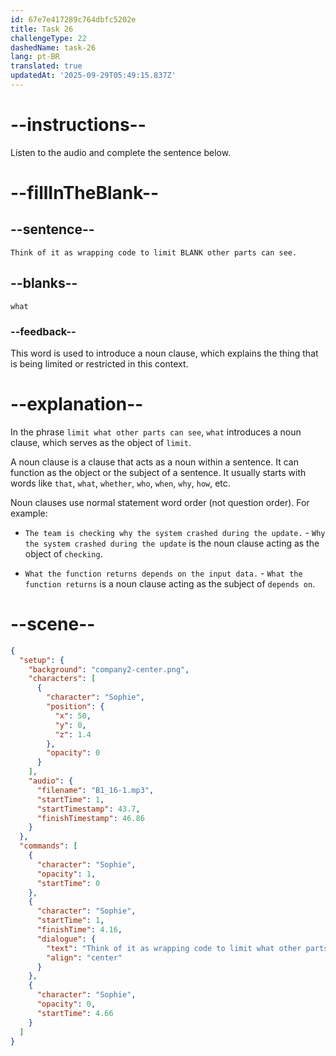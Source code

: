 ```yaml
---
id: 67e7e417289c764dbfc5202e
title: Task 26
challengeType: 22
dashedName: task-26
lang: pt-BR
translated: true
updatedAt: '2025-09-29T05:49:15.837Z'
---
```


<!-- (Audio) Sophie: Think of it as wrapping code to limit what other parts can see. -->

# --instructions--

Listen to the audio and complete the sentence below.

# --fillInTheBlank--

## --sentence--

`Think of it as wrapping code to limit BLANK other parts can see.`

## --blanks--

`what`

### --feedback--

This word is used to introduce a noun clause, which explains the thing that is being limited or restricted in this context.

# --explanation--

In the phrase `limit what other parts can see`, `what` introduces a noun clause, which serves as the object of `limit`.

A noun clause is a clause that acts as a noun within a sentence. It can function as the object or the subject of a sentence. It usually starts with words like `that`, `what`, `whether`, `who`, `when`, `why`, `how`, etc.

Noun clauses use normal statement word order (not question order). For example:

- `The team is checking why the system crashed during the update.` - `Why the system crashed during the update` is the noun clause acting as the object of `checking`.
   
- `What the function returns depends on the input data.` - `What the function returns` is a noun clause acting as the subject of `depends on`.

# --scene--

```json
{
  "setup": {
    "background": "company2-center.png",
    "characters": [
      {
        "character": "Sophie",
        "position": {
          "x": 50,
          "y": 0,
          "z": 1.4
        },
        "opacity": 0
      }
    ],
    "audio": {
      "filename": "B1_16-1.mp3",
      "startTime": 1,
      "startTimestamp": 43.7,
      "finishTimestamp": 46.86
    }
  },
  "commands": [
    {
      "character": "Sophie",
      "opacity": 1,
      "startTime": 0
    },
    {
      "character": "Sophie",
      "startTime": 1,
      "finishTime": 4.16,
      "dialogue": {
        "text": "Think of it as wrapping code to limit what other parts can see.",
        "align": "center"
      }
    },
    {
      "character": "Sophie",
      "opacity": 0,
      "startTime": 4.66
    }
  ]
}
```
